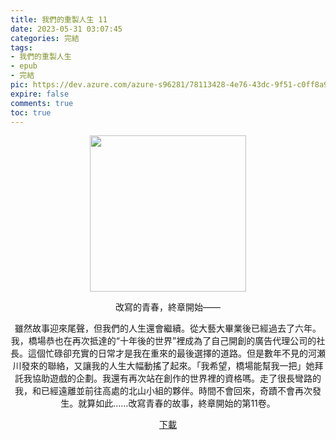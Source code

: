 ```yaml
---
title: 我們的重製人生 11
date: 2023-05-31 03:07:45
categories: 完結
tags:
- 我們的重製人生
- epub
- 完結
pic: https://dev.azure.com/azure-s96281/78113428-4e76-43dc-9f51-c0ff8a913055/_apis/git/repositories/a379171b-de46-4c10-9b0d-00da23959885/items?path=/Epub%20Cover/%E6%88%91%E5%80%91%E7%9A%84%E9%87%8D%E8%A3%BD%E4%BA%BA%E7%94%9F-11.jpg&versionDescriptor%5BversionOptions%5D=0&versionDescriptor%5BversionType%5D=0&versionDescriptor%5Bversion%5D=main&resolveLfs=true&%24format=octetStream&api-version=5.0
expire: false
comments: true
toc: true
---
```


<div style="text-align:center" class="kratos-post-content">

<img width="250px" src="https://dev.azure.com/azure-s96281/78113428-4e76-43dc-9f51-c0ff8a913055/_apis/git/repositories/a379171b-de46-4c10-9b0d-00da23959885/items?path=/Epub%20Cover/%E6%88%91%E5%80%91%E7%9A%84%E9%87%8D%E8%A3%BD%E4%BA%BA%E7%94%9F-11.jpg&versionDescriptor%5BversionOptions%5D=0&versionDescriptor%5BversionType%5D=0&versionDescriptor%5Bversion%5D=main&resolveLfs=true&%24format=octetStream&api-version=5.0">

<p>
改寫的青春，終章開始——

雖然故事迎來尾聲，但我們的人生還會繼續。從大藝大畢業後已經過去了六年。我，橋場恭也在再次抵達的“十年後的世界”裡成為了自己開創的廣告代理公司的社長。這個忙碌卻充實的日常才是我在重來的最後選擇的道路。但是數年不見的河瀬川發來的聯絡，又讓我的人生大幅動搖了起來。「我希望，橋場能幫我一把」她拜託我協助遊戲的企劃。我還有再次站在創作的世界裡的資格嗎。走了很長彎路的我，和已經遠離並前往高處的北山小組的夥伴。時間不會回來，奇蹟不會再次發生。就算如此……改寫青春的故事，終章開始的第11卷。
</p>

<p>
<a href="https://epubdatabase.azurewebsites.net/EBOOKS/EPUB/完結/我們的重製人生/%E6%88%91%E5%80%91%E7%9A%84%E9%87%8D%E8%A3%BD%E4%BA%BA%E7%94%9F%2011.epub?download=1">下載</a>
</p>

</div>
